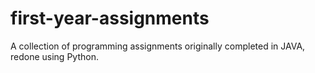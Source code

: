 # first-year-assignments

A collection of programming assignments originally completed in JAVA, redone using Python.

